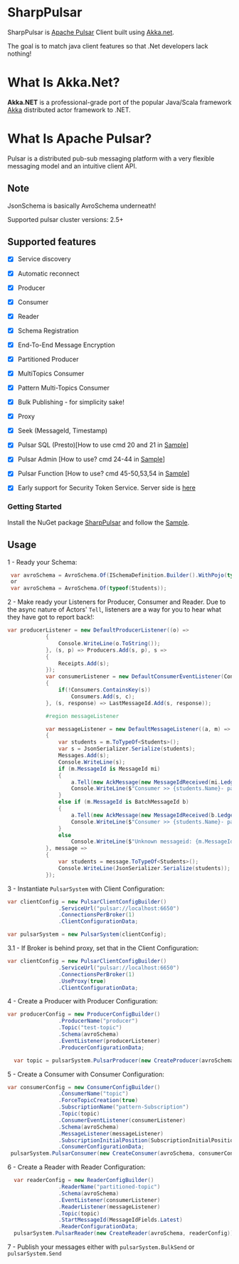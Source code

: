 # SharpPulsar
SharpPulsar is [Apache Pulsar](https://github.com/apache/pulsar) Client built using [Akka.net](https://github.com/akkadotnet/akka.net). 

The goal is to match java client features so that .Net developers lack nothing!

# What Is Akka.Net?
**Akka.NET** is a professional-grade port of the popular Java/Scala framework [Akka](http://akka.io) distributed actor framework to .NET.

# What Is Apache Pulsar?
Pulsar is a distributed pub-sub messaging platform with a very flexible messaging model and an intuitive client API.

## Note
JsonSchema is basically AvroSchema underneath!

Supported pulsar cluster versions: 2.5+

## Supported features
- [X] Service discovery
- [X] Automatic reconnect
- [X] Producer
- [X] Consumer
- [X] Reader
- [X] Schema Registration
- [X] End-To-End Message Encryption
- [X] Partitioned Producer
- [X] MultiTopics Consumer
- [x] Pattern Multi-Topics Consumer
- [x] Bulk Publishing - for simplicity sake!
- [x] Proxy
- [x] Seek (MessageId, Timestamp)
- [x] Pulsar SQL (Presto)[How to use cmd 20 and 21 in [Sample](https://github.com/eaba/SharpPulsar/blob/master/Sample/Program.cs)]
- [x] Pulsar Admin [How to use? cmd 24-44 in [Sample](https://github.com/eaba/SharpPulsar/blob/master/Sample/Program.cs)]
- [x] Pulsar Function [How to use? cmd 45-50,53,54 in [Sample](https://github.com/eaba/SharpPulsar/blob/master/Sample/Program.cs)]
- [x] Early support for Security Token Service. Server side is [here](https://github.com/eaba/PulsarStsProvider)


### Getting Started
Install the NuGet package [SharpPulsar](https://www.nuget.org/packages/SharpPulsar) and follow the [Sample](https://github.com/eaba/SharpPulsar/tree/master/Sample).

## Usage
1 - Ready your Schema:
```csharp
 var avroSchema = AvroSchema.Of(ISchemaDefinition.Builder().WithPojo(typeof(Students)).WithAlwaysAllowNull(false).Build());
 or
 var avroSchema = AvroSchema.Of(typeof(Students));
```
2 - Make ready your Listeners for Producer, Consumer and Reader. Due to the async nature of Actors' `Tell`, listeners are a way 
    for you to hear what they have got to report back!:
    
```csharp
var producerListener = new DefaultProducerListener((o) =>
            {
                Console.WriteLine(o.ToString());
            }, (s, p) => Producers.Add(s, p), s =>
            {
                Receipts.Add(s);
            });
            var consumerListener = new DefaultConsumerEventListener(Console.WriteLine, (s, c) =>
            {
                if(!Consumers.ContainsKey(s))
                    Consumers.Add(s, c);
            }, (s, response) => LastMessageId.Add(s, response));

            #region messageListener

            var messageListener = new DefaultMessageListener((a, m) =>
            {
                var students = m.ToTypeOf<Students>();
                var s = JsonSerializer.Serialize(students);
                Messages.Add(s);
                Console.WriteLine(s);
                if (m.MessageId is MessageId mi)
                {
                    a.Tell(new AckMessage(new MessageIdReceived(mi.LedgerId, mi.EntryId, -1, mi.PartitionIndex)));
                    Console.WriteLine($"Consumer >> {students.Name}- partition: {mi.PartitionIndex}");
                }
                else if (m.MessageId is BatchMessageId b)
                {
                    a.Tell(new AckMessage(new MessageIdReceived(b.LedgerId, b.EntryId, b.BatchIndex, b.PartitionIndex)));
                    Console.WriteLine($"Consumer >> {students.Name}- partition: {b.PartitionIndex}");
                }
                else
                    Console.WriteLine($"Unknown messageid: {m.MessageId.GetType().Name}");
            }, message =>
            {
                var students = message.ToTypeOf<Students>();
                Console.WriteLine(JsonSerializer.Serialize(students));
            });

```
3 - Instantiate `PulsarSystem` with Client Configuration:
```csharp
var clientConfig = new PulsarClientConfigBuilder()
                .ServiceUrl("pulsar://localhost:6650")
                .ConnectionsPerBroker(1)
                .ClientConfigurationData;

var pulsarSystem = new PulsarSystem(clientConfig);
```
3.1 - If Broker is behind proxy, set that in the Client Configuration:
```csharp
var clientConfig = new PulsarClientConfigBuilder()
                .ServiceUrl("pulsar://localhost:6650")
                .ConnectionsPerBroker(1)
                .UseProxy(true)
                .ClientConfigurationData;
```

4 - Create a Producer with Producer Configuration:
```csharp
var producerConfig = new ProducerConfigBuilder()
                .ProducerName("producer")
                .Topic("test-topic")
                .Schema(avroSchema)
                .EventListener(producerListener)
                .ProducerConfigurationData;

  var topic = pulsarSystem.PulsarProducer(new CreateProducer(avroSchema, producerConfig));

```

5 - Create a Consumer with Consumer Configuration:
```csharp
var consumerConfig = new ConsumerConfigBuilder()
                .ConsumerName("topic")
                .ForceTopicCreation(true)
                .SubscriptionName("pattern-Subscription")
                .Topic(topic)
                .ConsumerEventListener(consumerListener)
                .Schema(avroSchema)
                .MessageListener(messageListener)
                .SubscriptionInitialPosition(SubscriptionInitialPosition.Latest)
                .ConsumerConfigurationData;
 pulsarSystem.PulsarConsumer(new CreateConsumer(avroSchema, consumerConfig, ConsumerType.Single));
```
6 - Create a Reader with Reader Configuration:
```csharp
  var readerConfig = new ReaderConfigBuilder()
                .ReaderName("partitioned-topic")
                .Schema(avroSchema)
                .EventListener(consumerListener)
                .ReaderListener(messageListener)
                .Topic(topic)
                .StartMessageId(MessageIdFields.Latest)
                .ReaderConfigurationData;
  pulsarSystem.PulsarReader(new CreateReader(avroSchema, readerConfig));
```
7 - Publish your messages either with `pulsarSystem.BulkSend` or `pulsarSystem.Send`
